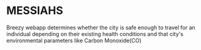 # MESSIAHS

Breezy webapp determines whether the city is safe enough to travel for an individual depending on their existing health conditions and that city's environmental parameters like Carbon Monoxide(CO)
